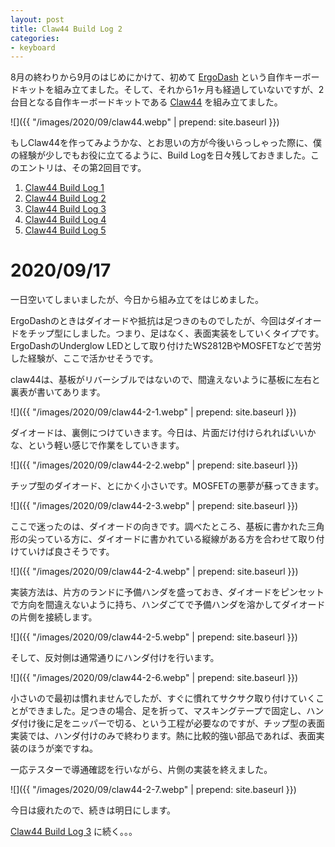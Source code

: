 ```yaml
---
layout: post
title: Claw44 Build Log 2
categories:
- keyboard
---
```


8月の終わりから9月のはじめにかけて、初めて [ErgoDash](https://github.com/omkbd/ErgoDash) という自作キーボードキットを組み立てました。そして、それから1ヶ月も経過していないですが、2台目となる自作キーボードキットである [Claw44](https://yfuku.com/claw44/) を組み立てました。

![]({{ "/images/2020/09/claw44.webp" | prepend: site.baseurl }})

もしClaw44を作ってみようかな、とお思いの方が今後いらっしゃった際に、僕の経験が少しでもお役に立てるように、Build Logを日々残しておきました。このエントリは、その第2回目です。

1. [Claw44 Build Log 1](https://www.eisbahn.jp/yoichiro/2020/09/claw44_1.html)
2. [Claw44 Build Log 2](https://www.eisbahn.jp/yoichiro/2020/09/claw44_2.html)
3. [Claw44 Build Log 3](https://www.eisbahn.jp/yoichiro/2020/09/claw44_3.html)
4. [Claw44 Build Log 4](https://www.eisbahn.jp/yoichiro/2020/09/claw44_4.html)
5. [Claw44 Build Log 5](https://www.eisbahn.jp/yoichiro/2020/09/claw44_5.html)


# 2020/09/17

一日空いてしまいましたが、今日から組み立てをはじめました。

ErgoDashのときはダイオードや抵抗は足つきのものでしたが、今回はダイオードをチップ型にしました。つまり、足はなく、表面実装をしていくタイプです。ErgoDashのUnderglow LEDとして取り付けたWS2812BやMOSFETなどで苦労した経験が、ここで活かせそうです。

claw44は、基板がリバーシブルではないので、間違えないように基板に左右と裏表が書いてあります。


![]({{ "/images/2020/09/claw44-2-1.webp" | prepend: site.baseurl }})


ダイオードは、裏側につけていきます。今日は、片面だけ付けられればいいかな、という軽い感じで作業をしていきます。


![]({{ "/images/2020/09/claw44-2-2.webp" | prepend: site.baseurl }})


チップ型のダイオード、とにかく小さいです。MOSFETの悪夢が蘇ってきます。


![]({{ "/images/2020/09/claw44-2-3.webp" | prepend: site.baseurl }})


ここで迷ったのは、ダイオードの向きです。調べたところ、基板に書かれた三角形の尖っている方に、ダイオードに書かれている縦線がある方を合わせて取り付けていけば良さそうです。


![]({{ "/images/2020/09/claw44-2-4.webp" | prepend: site.baseurl }})


実装方法は、片方のランドに予備ハンダを盛っておき、ダイオードをピンセットで方向を間違えないように持ち、ハンダごてで予備ハンダを溶かしてダイオードの片側を接続します。


![]({{ "/images/2020/09/claw44-2-5.webp" | prepend: site.baseurl }})


そして、反対側は通常通りにハンダ付けを行います。


![]({{ "/images/2020/09/claw44-2-6.webp" | prepend: site.baseurl }})


小さいので最初は慣れませんでしたが、すぐに慣れてサクサク取り付けていくことができました。足つきの場合、足を折って、マスキングテープで固定し、ハンダ付け後に足をニッパーで切る、という工程が必要なのですが、チップ型の表面実装では、ハンダ付けのみで終わります。熱に比較的強い部品であれば、表面実装のほうが楽ですね。

一応テスターで導通確認を行いながら、片側の実装を終えました。


![]({{ "/images/2020/09/claw44-2-7.webp" | prepend: site.baseurl }})


今日は疲れたので、続きは明日にします。

[Claw44 Build Log 3](https://www.eisbahn.jp/yoichiro/2020/09/claw44_3.html) に続く。。。
